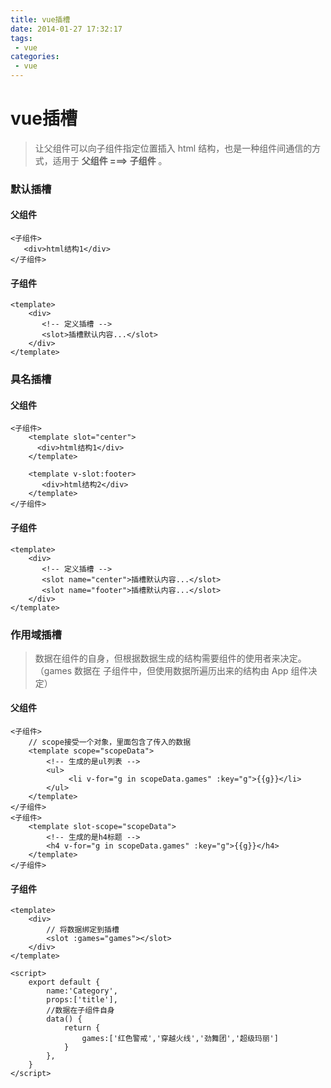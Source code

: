 ```yaml
---
title: vue插槽
date: 2014-01-27 17:32:17
tags:
 - vue
categories:
 - vue
---
```


# vue插槽

> 让父组件可以向子组件指定位置插入 html 结构，也是一种组件间通信的方式，适用于 **父组件 ===> 子组件** 。

### 默认插槽

#### 父组件

```vue
<子组件>
   <div>html结构1</div>
</子组件>
```

#### 子组件

```vue
<template>
    <div>
       <!-- 定义插槽 -->
       <slot>插槽默认内容...</slot>
    </div>
</template>
```



### 具名插槽

#### 父组件

```vue
<子组件>
    <template slot="center">
      <div>html结构1</div>
    </template>

    <template v-slot:footer>
       <div>html结构2</div>
    </template>
</子组件>
```

#### 子组件

```vue
<template>
    <div>
       <!-- 定义插槽 -->
       <slot name="center">插槽默认内容...</slot>
       <slot name="footer">插槽默认内容...</slot>
    </div>
</template>
```



### 作用域插槽

> 数据在组件的自身，但根据数据生成的结构需要组件的使用者来决定。（games 数据在 子组件中，但使用数据所遍历出来的结构由 App 组件决定）

#### 父组件

```vue
<子组件>
    // scope接受一个对象，里面包含了传入的数据
    <template scope="scopeData">
        <!-- 生成的是ul列表 -->
        <ul>
             <li v-for="g in scopeData.games" :key="g">{{g}}</li>
        </ul>
    </template>
</子组件>
<子组件>
    <template slot-scope="scopeData">
        <!-- 生成的是h4标题 -->
        <h4 v-for="g in scopeData.games" :key="g">{{g}}</h4>
    </template>
</子组件>
```

#### 子组件

```vue
<template>
    <div>
        // 将数据绑定到插槽
        <slot :games="games"></slot>
    </div>
</template>

<script>
    export default {
        name:'Category',
        props:['title'],
        //数据在子组件自身
        data() {
            return {
                games:['红色警戒','穿越火线','劲舞团','超级玛丽']
            }
        },
    }
</script>
```


